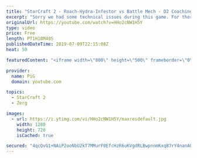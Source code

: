 ```yaml
---
title: "StarCraft 2 - Roach-Hydra-Infestor vs Battle Mech - D2 Coaching"
excerpt: "Sorry we had some technical issues during this game. For those who don't like or care about the talk, Gameplay starts about 18 mins into the video!  Like the content? Then consider to leave a thumbs up and subscribe! ;) Videos don’t appear in your feed and you want to get notified about new uploads?"
originalUrl: https://youtube.com/watch?v=HHo2cNW1H5Y
type: video
price: Free
length: PT1H18M48S
publishedDateTime: 2019-07-09T22:15:08Z
heat: 50

featuredContent: "<iframe width=\"800\" height=\"500\" frameborder=\"0\" src=\"https://www.youtube.com/embed/HHo2cNW1H5Y\" allow=\"accelerometer; autoplay; encrypted-media; gyroscope; picture-in-picture\" allowfullscreen></iframe>"

provider:
  name: PiG
  domain: youtube.com

topics:
  - StarCraft 2
  - Zerg

images:
  - url: https://i.ytimg.com/vi/HHo2cNW1H5Y/maxresdefault.jpg
    width: 1280
    height: 720
    isCached: true

secured: "4qcQvG1+NAiP2ooNbU2kT7MMurF0EfcHzR6uKVgdRLBwpnnmKxqB7rY4nanAO27wme/DuKwzKcCyF+/JwzrfUm1009UN19heiS/G5bcbEH5vogy37gWjYMnCPubxSEVdYZQBgusNgHToWr1aFOaLeVQYSYM1CuaIaz+knQT/1RQapEy7DEHOHhIVFljQU1DNNhdyOvwNNUtwr0mm59VhdUxIe6yR2EdAcCFH6Bn79q6qyMz4daJWQq2//lU28plHGQeU4mv5xDiBh/J5IXSI2GhhPhQ42giN7Bzqn8sXezqnfbgA0/v1GHo7Gzsxjm3BX6oFR58/fv1QcLHpedmCNn4lluMJNYunXGcUIlSU81QCMMAJQ0U13TmOr3giUxgOsnpZchSw4Jt2hO6y0X1aKOzG5suTTZr53hQBSVW0T9I=;zplZTSCxrYYYksbJHW8nxA=="
---
```


